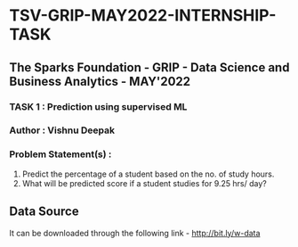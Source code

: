 # TSV-GRIP-MAY2022-INTERNSHIP-TASK
## The Sparks Foundation - GRIP - Data Science and Business Analytics - MAY'2022
### TASK 1 : Prediction using supervised ML
### Author : Vishnu Deepak
### Problem Statement(s) :
 1) Predict the percentage of a student based on the no. of study hours.
 2) What will be predicted score if a student studies for 9.25 hrs/ day?
## Data Source
 It can be downloaded through the following link - http://bit.ly/w-data
